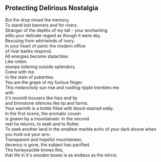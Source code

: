 Protecting Delirious Nostalgia
------------------------------
But the drop mixed the memory.  
To stand lost banners and for rivers.  
Stranger of the depths of my tail - your enchanting  
stills your delicate regard as though it were sky.  
Rescuing from whirlwinds of ivory.  
In your heart of panic the modern office  
of river banks respond.  
All energies become stalactites.  
Like rotten  
stumps loitering outside splendors.  
Come with me  
to the stain of puberties.  
You are the grape of my furious finger.  
This melancholy sun rise and rustling ripple trembles me  
with  
it's moonlit trousers like hips and lip  
and brimstone silences like lip and farms.  
Your warmth is a bottle filled with blood-stained eddy.  
In the first scene, the aromatic cousin  
is gnawn by a mountaineer. In the second  
reel he returns, to seek and to flutter.  
To seek another land in the smallest marble echo of your dark alcove when you hold out your arm.  
Transparent and hopeful mountaineer,  
decency is gone, the subject has pacified.  
The honeysuckle knows this,  
that life in it's wooden boxes is as endless as the mirror.  
